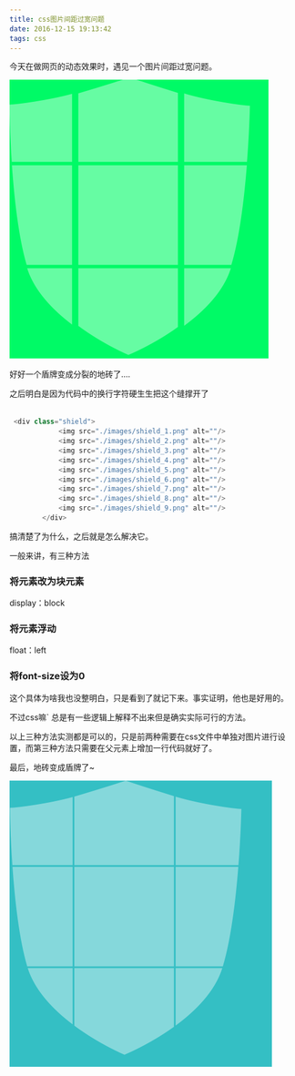 ```yaml
---
title: css图片间距过宽问题
date: 2016-12-15 19:13:42
tags: css
---
```


今天在做网页的动态效果时，遇见一个图片间距过宽问题。

![img](img/spaceImg_01.png)

好好一个盾牌变成分裂的地砖了....


之后明白是因为代码中的换行字符硬生生把这个缝撑开了

```javascript

 <div class="shield">
            <img src="./images/shield_1.png" alt=""/>
            <img src="./images/shield_2.png" alt=""/>
            <img src="./images/shield_3.png" alt=""/>
            <img src="./images/shield_4.png" alt=""/>
            <img src="./images/shield_5.png" alt=""/>
            <img src="./images/shield_6.png" alt=""/>
            <img src="./images/shield_7.png" alt=""/>
            <img src="./images/shield_8.png" alt=""/>
            <img src="./images/shield_9.png" alt=""/>
        </div>

```

搞清楚了为什么，之后就是怎么解决它。

一般来讲，有三种方法

### 将元素改为块元素

display：block

### 将元素浮动

float：left

### 将font-size设为0

这个具体为啥我也没整明白，只是看到了就记下来。事实证明，他也是好用的。

不过css嘛` 总是有一些逻辑上解释不出来但是确实实际可行的方法。

以上三种方法实测都是可以的，只是前两种需要在css文件中单独对图片进行设置，而第三种方法只需要在父元素上增加一行代码就好了。

最后，地砖变成盾牌了~

![img](img/spaceImg_02.png)
